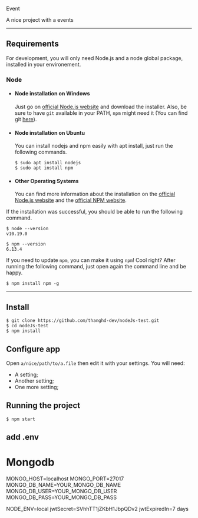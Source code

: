 Event 

A nice project with a events

---
## Requirements

For development, you will only need Node.js and a node global package, installed in your environement.

### Node
- #### Node installation on Windows

  Just go on [official Node.js website](https://nodejs.org/) and download the installer.
Also, be sure to have `git` available in your PATH, `npm` might need it (You can find git [here](https://git-scm.com/)).

- #### Node installation on Ubuntu

  You can install nodejs and npm easily with apt install, just run the following commands.

      $ sudo apt install nodejs
      $ sudo apt install npm

- #### Other Operating Systems
  You can find more information about the installation on the [official Node.js website](https://nodejs.org/) and the [official NPM website](https://npmjs.org/).

If the installation was successful, you should be able to run the following command.

    $ node --version
    v10.19.0

    $ npm --version
    6.13.4

If you need to update `npm`, you can make it using `npm`! Cool right? After running the following command, just open again the command line and be happy.

    $ npm install npm -g

---

## Install

    $ git clone https://github.com/thanghd-dev/nodeJs-test.git
    $ cd nodeJs-test
    $ npm install

## Configure app

Open `a/nice/path/to/a.file` then edit it with your settings. You will need:

- A setting;
- Another setting;
- One more setting;

## Running the project

    $ npm start
## add .env

# Mongodb
MONGO_HOST=localhost
MONGO_PORT=27017
MONGO_DB_NAME=YOUR_MONGO_DB_NAME
MONGO_DB_USER=YOUR_MONGO_DB_USER
MONGO_DB_PASS=YOUR_MONGO_DB_PASS

NODE_ENV=local
jwtSecret=SVhhTT1jZKbH1JbpQDv2
jwtExpiredIn=7 days
